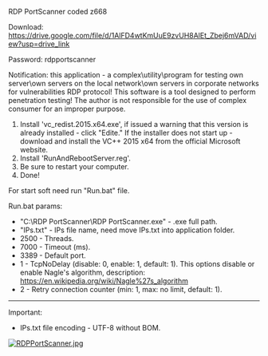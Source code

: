 RDP PortScanner coded z668

Download: https://drive.google.com/file/d/1AlFD4wtKmUuE9zvUH8AlEt_Zbej6mVAD/view?usp=drive_link

Password: rdpportscanner


Notification: this application - a complex\utility\program for testing own server\own servers on the local network\own servers in corporate networks 
for vulnerabilities RDP protocol! This software is a tool designed to perform penetration testing!
The author is not responsible for the use of complex consumer for an improper purpose.

1) Install 'vc_redist.2015.x64.exe', if issued a warning that this version is already installed - click "Edite."
   If the installer does not start up - download and install the VC++ 2015 x64 from the official Microsoft website.
2) Install 'RunAndRebootServer.reg'.
3) Be sure to restart your computer.
4) Done!

For start soft need run "Run.bat" file.

Run.bat params:
* "C:\RDP PortScanner\RDP PortScanner.exe" - .exe full path.
* "IPs.txt" - IPs file name, need move IPs.txt into application folder.
* 2500 - Threads.
* 7000 - Timeout (ms).
* 3389 - Default port.
* 1 - TcpNoDelay (disable: 0, enable: 1, default: 1). This options disable or enable Nagle's algorithm, description: https://en.wikipedia.org/wiki/Nagle%27s_algorithm
* 2 - Retry connection counter (min: 1, max: no limit, default: 1).

----------------------------------------------
Important:

* IPs.txt file encoding - UTF-8 without BOM.





<a href="https://radikal.host/i/2W4rIE"><img src="https://e.radikal.host/2025/02/11/RDPPortScanner.jpg" alt="RDPPortScanner.jpg" border="0"></a>
